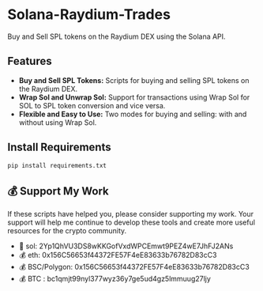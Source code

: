 # Solana-Raydium-Trades

Buy and Sell SPL tokens on the Raydium DEX using the Solana API.

## Features
- **Buy and Sell SPL Tokens:** Scripts for buying and selling SPL tokens on the Raydium DEX.
- **Wrap Sol and Unwrap Sol:** Support for transactions using Wrap Sol for SOL to SPL token conversion and vice versa.
- **Flexible and Easy to Use:** Two modes for buying and selling: with and without using Wrap Sol.

## Install Requirements 

```bash
pip install requirements.txt
``` 


## 💰 Support My Work
If these scripts have helped you, please consider supporting my work. Your support will help me continue to develop these tools and create more useful resources for the crypto community.

- 🚀 sol:   2Yp1QhVU3DS8wKKGofVxdWPCEmwt9PEZ4wE7JhFJ2ANs
- 💰 eth:  0x156C56653f44372FE57F4eE83633b76782D83cC3
- 💰 BSC/Polygon: 0x156C56653f44372FE57F4eE83633b76782D83cC3
- 💰 BTC :            bc1qmjt99nyl377wyz36y7ge5ud4gz5lmmuug27ljy
